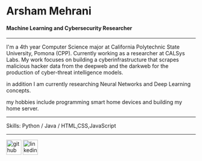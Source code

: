 # Arsham Mehrani
#### Machine Learning and Cybersecurity Researcher
---
I'm a 4th year Computer Science major at California Polytechnic State University, Pomona (CPP). Currently working as a researcher at CALSys Labs. My work focuses on building a cyberinfrastructure that scrapes malicious hacker data from the deepweb and the darkweb for the production of cyber-threat intelligence models. 

in addition I am currently researching Neural Networks and Deep Learning concepts.

my hobbies include programming smart home devices and building my home server.

---
Skills: Python / Java / HTML,CSS,JavaScript

---
[<img src='https://cdn.jsdelivr.net/npm/simple-icons@3.0.1/icons/github.svg' alt='github' height='40'>](https://github.com/Arsham1024)  [<img src='https://cdn.jsdelivr.net/npm/simple-icons@3.0.1/icons/linkedin.svg' alt='linkedin' height='40'>](https://www.linkedin.com/in/arsham-mehrani/)  



<!--
**Arsham1024/Arsham1024** is a ✨ _special_ ✨ repository because its `README.md` (this file) appears on your GitHub profile.

Here are some ideas to get you started:

- 🔭 I’m currently working on ...
- 🌱 I’m currently learning ...
- 👯 I’m looking to collaborate on ...
- 🤔 I’m looking for help with ...
- 💬 Ask me about ...
- 📫 How to reach me: ...
- 😄 Pronouns: ...
- ⚡ Fun fact: ...
-->
